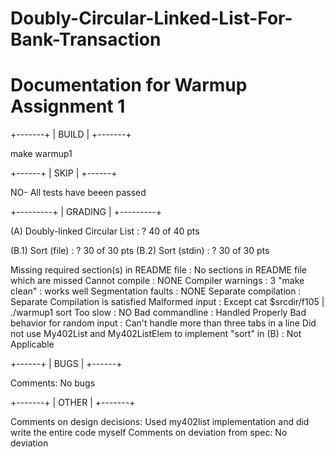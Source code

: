 # Doubly-Circular-Linked-List-For-Bank-Transaction

Documentation for Warmup Assignment 1
=====================================

+-------+
| BUILD |
+-------+

make warmup1

+------+
| SKIP |
+------+

NO- All tests have beeen passed

+---------+
| GRADING |
+---------+
 
(A) Doubly-linked Circular List : ? 40 of 40 pts

(B.1) Sort (file) : ? 30 of 30 pts
(B.2) Sort (stdin) : ? 30 of 30 pts

Missing required section(s) in README file : No sections in README file which are missed
Cannot compile : NONE
Compiler warnings : 3
"make clean" : works well
Segmentation faults : NONE
Separate compilation : Separate Compilation is satisfied
Malformed input : Except  cat $srcdir/f105 | ./warmup1 sort
Too slow : NO
Bad commandline : Handled Properly
Bad behavior for random input : Can't handle more than three tabs in a line
Did not use My402List and My402ListElem to implement "sort" in (B) : Not Applicable

+------+
| BUGS |
+------+

Comments: No bugs

+-------+
| OTHER |
+-------+

Comments on design decisions: Used my402list implementation and did write the entire code myself
Comments on deviation from spec: No deviation
